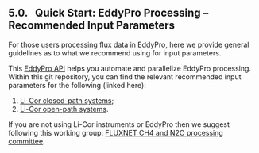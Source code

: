 ## 5.0. &nbsp; Quick Start: EddyPro Processing &ndash; Recommended Input Parameters

For those users processing flux data in EddyPro, here we provide general guidelines as to what we recommend using for input parameters. 

This <a href="https://github.com/CANFLUX/EddyPro_API" target="_blank" rel="noopener noreferrer">EddyPro API</a> helps you automate and parallelize EddyPro processing. Within this git repository, you can find the relevant recommended input parameters for the following (linked here):

1. <a href="https://github.com/CANFLUX/EddyPro_API/blob/main/Templates/ClosedPathStandard.eddypro" target="_blank" rel="noopener noreferrer">Li-Cor closed-path systems</a>;
2. <a href="https://github.com/CANFLUX/EddyPro_API/blob/main/Templates/OpenPathStandard.eddypro" target="_blank" rel="noopener noreferrer">Li-Cor open-path systems</a>.

If you are not using Li-Cor instruments or EddyPro then we suggest following this working group: <a href="https://fluxnet.org/community/fluxnet-working-groups/ch4-and-n2o-processing-committee/" target="_blank" rel="noopener noreferrer">FLUXNET CH4 and N2O processing committee</a>.
